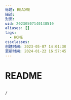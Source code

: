 ```yaml
---
标题: README
描述: 
封面: 
uid: 20230507140130510
aliases: []
tags:
  - HOME
cssclasses: 
创建时间: 2023-05-07 14:01:30
更新时间: 2024-01-22 16:57:45
---
```


# README

```ActivityHistory

/

